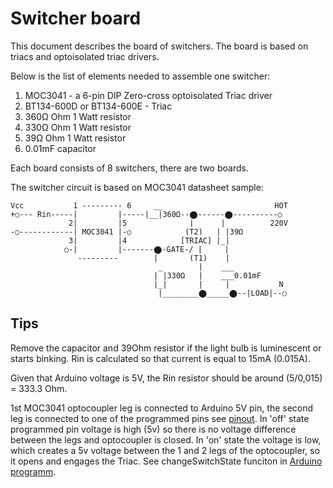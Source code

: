# Switcher board

This document describes the board of switchers.
The board is based on triacs and optoisolated triac drivers.

Below is the list of elements needed to assemble one switcher:
1. MOC3041 - a 6-pin DIP Zero-cross optoisolated Triac driver
2. BT134-600D or BT134-600E - Triac
3. 360Ω Ohm 1 Watt resistor
4. 330Ω Ohm 1 Watt resistor 
5. 39Ω Ohm 1 Watt resistor
6. 0.01mF capacitor

Each board consists of 8 switchers, there are two boards.

The switcher circuit is based on MOC3041 datasheet sample:

    Vcc           1 --------- 6     __                         HOT
    +○--- Rin-----|         |-----|__|360Ω--⬤------⬤----------○
                 2|         |5              |      |          220V
    -○------------| MOC3041 |-○            (T2)   | |39Ω
                 3|         |4            [TRIAC] |_|   
                ○-|         |-------⬤-GATE-/ |     |
                   ---------        |       (T1)    |
                                     _        |    ___
                                    | |330Ω   |    ___0.01mF
                                    |_|       |     |           N
                                     |________⬤_____⬤--|LOAD|--○
                                     
## Tips
Remove the capacitor and 39Ohm resistor if the light bulb is luminescent or starts binking.
Rin is calculated so that current is equal to 15mA (0.015A).

Given that Arduino voltage is 5V, the Rin resistor should be around (5/0,015) = 333.3 Ohm.

1st MOC3041 optocoupler leg is connected to Arduino 5V pin, the second leg is connected to one of the programmed pins see [pinout](ArduinoAndLightControlBoardsPinout.txt). 
In 'off' state programmed pin voltage is high (5v) so there is no voltage difference between the legs and optocoupler is closed. 
In 'on' state the voltage is low, which creates a 5v voltage between the 1 and 2 legs of the optocoupler, so it opens and engages the Triac. 
See changeSwitchState funciton in [Arduino programm](ArduinoLightSwitcher/ArduinoLightSwitcher.ino).
